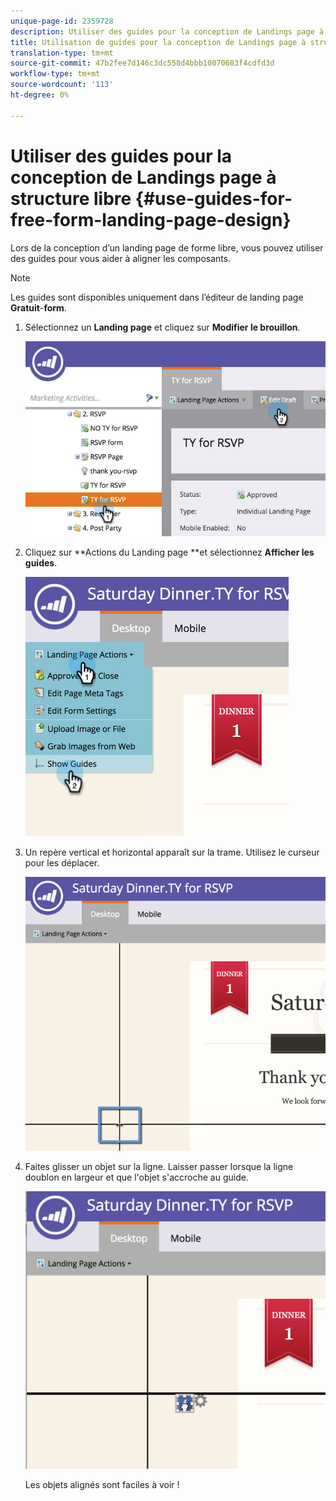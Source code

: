 ```yaml
---
unique-page-id: 2359728
description: Utiliser des guides pour la conception de Landings page à structure libre - Documentation sur le marketing - Documentation sur les produits
title: Utilisation de guides pour la conception de Landings page à structure libre
translation-type: tm+mt
source-git-commit: 47b2fee7d146c3dc558d4bbb10070683f4cdfd3d
workflow-type: tm+mt
source-wordcount: '113'
ht-degree: 0%

---
```



# Utiliser des guides pour la conception de Landings page à structure libre {#use-guides-for-free-form-landing-page-design}

Lors de la conception d’un landing page de forme libre, vous pouvez utiliser des guides pour vous aider à aligner les composants.

>[!NOTE]
>
>Les guides sont disponibles uniquement dans l’éditeur de landing page **Gratuit**-**form**.

1. Sélectionnez un **Landing page** et cliquez sur **Modifier le brouillon**.

   ![](assets/image2015-5-20-14-3a10-3a9.png)

1. Cliquez sur **Actions du Landing page **et sélectionnez **Afficher les guides**.

   ![](assets/image2015-5-20-14-3a12-3a15.png)

1. Un repère vertical et horizontal apparaît sur la trame. Utilisez le curseur pour les déplacer.

   ![](assets/image2015-5-20-14-3a15-3a9.png)

1. Faites glisser un objet sur la ligne. Laisser passer lorsque la ligne doublon en largeur et que l&#39;objet s&#39;accroche au guide.

   ![](assets/image2015-5-20-14-3a17-3a24.png)

   Les objets alignés sont faciles à voir !

